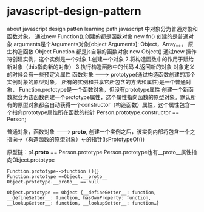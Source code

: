 # javascript-design-pattern
about javascript design patten learning path
javascript 中对象分为普通对象和函数对象。
通过new Function();创建的都是函数对象
new fn()  创建的是普通对象
arguments是个Arguments对象[object Arguments];
Object，Array。。。 原生构造函数
Object Function 都是js自带的函数对象
new Object()  通过new 操作符创建实例，这个实例是一个对象
1.创建一个对象
2.将构造函数中的作用于赋给新对象（this指向新的对象）
3.执行构造函数中的代码
4.返回新的对象
对象定义的时候会有一些预定义属性
函数对象 ---> prototype(通过构造函数创建的那个实例对象的原型对象， 所有的实例和共享它所包含的方法和属性)是一个普通对象， Function.prototype是一个函数对象，但没有prototype属性
创建一个新函数就会为该函数创建一个prototype属性，这个属性指向函数的原型对象。默认所有的原型对象都会自动获得一个constructor（构造函数）属性，这个属性包含一个指向prototype属性所在函数的指针
Person.prototype.constructor == Person;

普通对象，函数对象 ---> __proto__, 创建一个实例之后，该实例内部将包含一个之指向->（构造函数的原型对象）<-的指针(isPrototypeOf())

原型链：p1.__proto__ == Person.prototype
Person.prototype也有__proto__属性指向Object.prototype

```
Function.prototype-->function (){}
Function.prototype ==Object.__proto__
Object.prototype.__proto__ == null

Object.prototype == Object {__defineGetter__: function, __defineSetter__: function, hasOwnProperty: function, __lookupGetter__: function, __lookupSetter__: function…}
```
